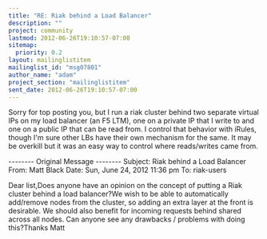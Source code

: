 ```yaml
---
title: "RE: Riak behind a Load Balancer"
description: ""
project: community
lastmod: 2012-06-26T19:10:57-07:00
sitemap:
  priority: 0.2
layout: mailinglistitem
mailinglist_id: "msg07801"
author_name: "adam"
project_section: "mailinglistitem"
sent_date: 2012-06-26T19:10:57-07:00
---
```



Sorry for top posting you, but I run a riak cluster behind two separate virtual IPs on my load balancer (an F5 LTM), one on a private IP that I write to and one on a public IP that can be read from. I control that behavior with iRules, though I'm sure other LBs have their own mechanism for the same. It may be overkill but it was an easy way to control where reads/writes came from.


-------- Original Message --------
Subject: Riak behind a Load Balancer
From: Matt Black 
Date: Sun, June 24, 2012 11:36 pm
To: riak-users 

Dear list,Does anyone have an opinion on the concept of putting a Riak cluster behind a load balancer?We wish to be able to automatically add/remove nodes from the cluster, so adding an extra layer at the front is desirable. We should also benefit for incoming requests behind shared across all nodes. Can anyone see any drawbacks / problems with doing this?Thanks Matt 
